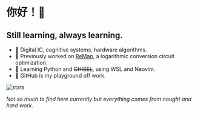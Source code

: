 # 你好！👋

## Still learning, always learning.

- 🔬 Digital IC, cognitive systems, hardware algorithms.
- 🔨 Previously worked on [ReMap](https://github.com/yanjyang/ReMap), a logarithmic conversion circuit optimization.
- 🌱 Learning Python and ~~CHISEL~~, using WSL and Neovim.
- :battery: GitHub is my playground off work.

![stats](https://github-readme-stats-mauve-three-34.vercel.app/api?username=yanjyang&theme=dark)

*Not so much to find here currently but everything comes from nought and hard work.*
